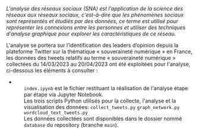 <em> L'analyse des réseaux sociaux (SNA) est l'application de la science des réseaux aux réseaux sociaux, c'est-à-dire que les phénomènes sociaux sont représentés et étudiés par des données, ce terme est utilisé pour représenter les connexions entre les personnes et utiliser des techniques d'analyse graphique pour explorer les caractéristiques de ce réseau.</em>

L'analyse se portera sur l’identification des leaders d’opinion depuis la plateforme Twitter sur la thématique « souveraineté numérique » en France, les données des tweets relatifs au terme « souveraineté numérique » collectées du 14/03/2023 au 20/04/2023 ont été exploitées pour l'analyse, ci-dessous les éléments à consulter :
<ul>
  <li>
    <ul><code>index.ipynb</code> est le fichier restituant la réalisation de l'analyse étape par étape via Jupyter Notebook.</ul>  
    <ul>Les trois scripts Python utilisés pour la collecte, l'analyse et la visualisation des données:
<code>collect_tweets.py</code>  
<code>graph_network.py</code>  
<code>wordcloud_text_tweets.py</code></ul>
    <ul>Les données collectées sont disponibles dans le dossier nommé <code>database</code> du repository (branche <code>main</code>).</ul>
  </li>
</ul>

